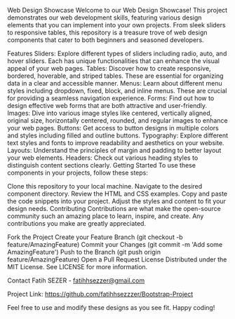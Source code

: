 Web Design Showcase
Welcome to our Web Design Showcase! This project demonstrates our web development skills, featuring various design elements that you can implement into your own projects. From sleek sliders to responsive tables, this repository is a treasure trove of web design components that cater to both beginners and seasoned developers.

Features
Sliders: Explore different types of sliders including radio, auto, and hover sliders. Each has unique functionalities that can enhance the visual appeal of your web pages.
Tables: Discover how to create responsive, bordered, hoverable, and striped tables. These are essential for organizing data in a clear and accessible manner.
Menus: Learn about different menu styles including dropdown, fixed, block, and inline menus. These are crucial for providing a seamless navigation experience.
Forms: Find out how to design effective web forms that are both attractive and user-friendly.
Images: Dive into various image styles like centered, vertically aligned, original size, horizontally centered, rounded, and regular images to enhance your web pages.
Buttons: Get access to button designs in multiple colors and styles including filled and outline buttons.
Typography: Explore different text styles and fonts to improve readability and aesthetics on your website.
Layouts: Understand the principles of margin and padding to better layout your web elements.
Headers: Check out various heading styles to distinguish content sections clearly.
Getting Started
To use these components in your projects, follow these steps:

Clone this repository to your local machine.
Navigate to the desired component directory.
Review the HTML and CSS examples.
Copy and paste the code snippets into your project.
Adjust the styles and content to fit your design needs.
Contributing
Contributions are what make the open-source community such an amazing place to learn, inspire, and create. Any contributions you make are greatly appreciated.

Fork the Project
Create your Feature Branch (git checkout -b feature/AmazingFeature)
Commit your Changes (git commit -m 'Add some AmazingFeature')
Push to the Branch (git push origin feature/AmazingFeature)
Open a Pull Request
License
Distributed under the MIT License. See LICENSE for more information.

Contact
Fatih SEZER - fatihhsezzer@gmail.com

Project Link: https://github.com/fatihhsezzzer/Bootstrap-Project

Feel free to use and modify these designs as you see fit. Happy coding!
